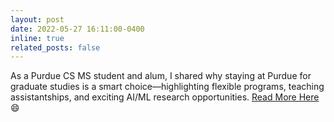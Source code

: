 ```yaml
---
layout: post
date: 2022-05-27 16:11:00-0400
inline: true
related_posts: false
---
```


As a Purdue CS MS student and alum, I shared why staying at Purdue for graduate studies is a smart choice—highlighting flexible programs, teaching assistantships, and exciting AI/ML research opportunities. [Read More Here](https://purdueusb.com/belonging/2022/05/27/gradschool.html) :smile:
